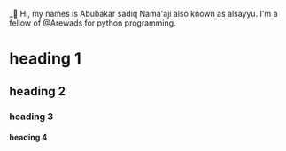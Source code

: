 _👋 Hi, my names is Abubakar sadiq Nama'aji also known as alsayyu.
I'm a fellow of @Arewads for python programming.

# heading 1
## heading 2
### heading 3
#### heading 4

<!---
AlsayyuNamaaji1/AlsayyuNamaaji1 is a ✨ special ✨ repository because its `README.md` (this file) appears on your GitHub profile.
You can click the Preview link to take a look at your changes.
--->

